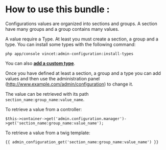 How to use this bundle :
========================


Configurations values are organized into sections and groups. A section have many groups and a group contains many values.

A value require a Type. At least you must create a section, a group and a type. You can install some types with the following command:
```
php app/console vincet:admin-configuration:install-types
```

You can also [**add a custom type**][1].

Once you have defined at least a section, a group and a type you can add values and then use the administration panel (http://www.example.com/admin/configuration) to change it.

The value can be retrieved with its path `section_name:group_name:value_name`.

To retrieve a value from a controller:
```
$this->container->get('admin.configuration.manager')->get('section_name:group_name:value_name');
```

To retrieve a value from a twig template:
```
{{ admin_configuration_get('section_name:group_name:value_name') }}
```


[1]: https://github.com/vincenttouzet/AdminConfigurationBundle/blob/master/Resources/doc/create_type.md